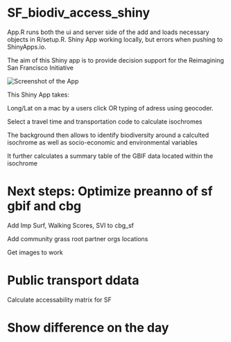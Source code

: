 # SF_biodiv_access_shiny

App.R runs both the ui and server side of the add and loads necessary objects in R/setup.R. Shiny App working locally, but errors when pushing to ShinyApps.io.

The aim of this Shiny app is to provide decision support for the Reimagining San Francisco Initiative

![Screenshot of the App](www/app_screenshot_1.png)


This Shiny App takes:

Long/Lat on a mac by a users click OR typing of adress using geocoder.

Select a travel time and transportation code to calculate isochromes

The background then allows to identify biodiversity around a calculted isochrome as well as socio-economic and environmental variables

It further calculates a summary table of the GBIF data located within the isochrome


# Next steps: Optimize preanno of sf gbif and cbg

Add Imp Surf, Walking Scores, SVI to cbg_sf

Add community grass root partner orgs locations

Get images to work 

# Public transport ddata

Calculate accessability matrix for SF


# Show difference on the day

